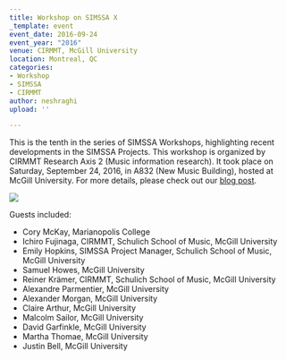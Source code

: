 ```yaml
---
title: Workshop on SIMSSA X
_template: event
event_date: 2016-09-24
event_year: "2016"
venue: CIRMMT, McGill University
location: Montreal, QC
categories:
- Workshop
- SIMSSA
- CIRMMT
author: neshraghi
upload: ''

---
```

This is the tenth in the series of SIMSSA Workshops, highlighting recent developments in the SIMSSA Projects. This workshop is organized by CIRMMT Research Axis 2 (Music information research). It took place on Saturday, September 24, 2016, in A832 (New Music Building), hosted at McGill University. For more details, please check out our [blog post](https://simssa.ca/blog/simssa-workshop-x/ "SIMSSA X blog").

![](https://simssa.ca/assets/img/image1.jpg)

Guests included:

* Cory McKay, Marianopolis College
* Ichiro Fujinaga, CIRMMT, Schulich School of Music, McGill University
* Emily Hopkins, SIMSSA Project Manager, Schulich School of Music, McGill University
* Samuel Howes, McGill University
* Reiner Krämer, CIRMMT, Schulich School of Music, McGill University
* Alexandre Parmentier, McGill University
* Alexander Morgan, McGill University
* Claire Arthur, McGill University
* Malcolm Sailor, McGill University
* David Garfinkle, McGill University
* Martha Thomae, McGill University
* Justin Bell, McGill University